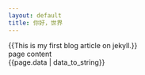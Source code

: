 ```yaml
---
layout: default
title: 你好，世界
---
```


{{This is my first blog article on jekyll.}}
<br>
page content
<br>
{{page.data | data_to_string}}
